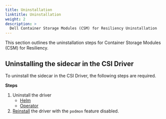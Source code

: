 ```yaml
---
title: Uninstallation
linktitle: Uninstallation 
weight: 2
description: >
  Dell Container Storage Modules (CSM) for Resiliency Uninstallation
---
```


This section outlines the uninstallation steps for Container Storage Modules (CSM) for Resiliency. 

## Uninstalling the sidecar in the CSI Driver

To uninstall the sidecar in the CSI Driver, the following steps are required.

**Steps**
1. Uninstall the driver
    - [Helm](../../deployment/helm/drivers/uninstall/#uninstall-a-csi-driver-installed-via-helm)
    - [Operator](../../deployment/csmoperator/drivers/#uninstall-csi-driver)
2. [Reinstall](../../deployment) the driver with the `podmon` feature disabled.